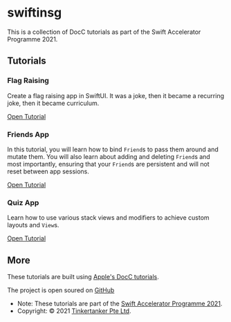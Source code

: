 # swiftinsg
This is a collection of DocC tutorials as part of the Swift Accelerator Programme 2021.

## Tutorials

### Flag Raising

Create a flag raising app in SwiftUI. It was a joke, then it became a recurring joke, then it became curriculum.

[Open Tutorial](../../tutorials/flag-raising)

### Friends App

In this tutorial, you will learn how to bind `Friend`s to pass them around and mutate them. You will also learn about adding and deleting `Friend`s and most importantly, ensuring that your `Friend`s are persistent and will not reset between app sessions.

[Open Tutorial](../../tutorials/friends)

### Quiz App
Learn how to use various stack views and modifiers to achieve custom layouts and `View`s.

[Open Tutorial](../../tutorials/quiz-app)

## More
These tutorials are built using [Apple's DocC tutorials](https://developer.apple.com/documentation/docc/tutorial-syntax).

The project is open soured on [GitHub](https://github.com/tinkercademy/Swift-Tutorials)

- Note: These tutorials are part of the [Swift Accelerator Programme 2021](https://swiftinsg.org).
- Copyright: © 2021 [Tinkertanker Pte Ltd](https://tinkertanker.com).
